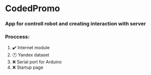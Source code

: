 # CodedPromo
### App for controll robot and creating interaction with server
 
### Proccess:
  1. :heavy_check_mark: Internet module
  2. :clock1: Yandex dataset
  3. :x: Serial port for Arduino
  4. :x: Startup page
